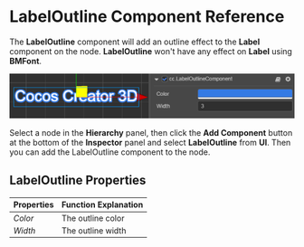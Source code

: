 # LabelOutline Component Reference

The __LabelOutline__ component will add an outline effect to the __Label__ component on the node. __LabelOutline__ won't have any effect on __Label__ using __BMFont__.

![](label/labeloutline.png)

Select a node in the __Hierarchy__ panel, then click the __Add Component__ button at the bottom of the __Inspector__ panel and select __LabelOutline__ from __UI__. Then you can add the LabelOutline component to the node.

## LabelOutline Properties

| Properties | Function Explanation |
| -------------- | ----------- |
| *Color* | The outline color |
| *Width* | The outline width |
